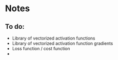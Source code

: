 # Notes

## To do:

- Library of vectorized activation functions
- Library of vectorized activation function gradients
- Loss function / cost function
-  
